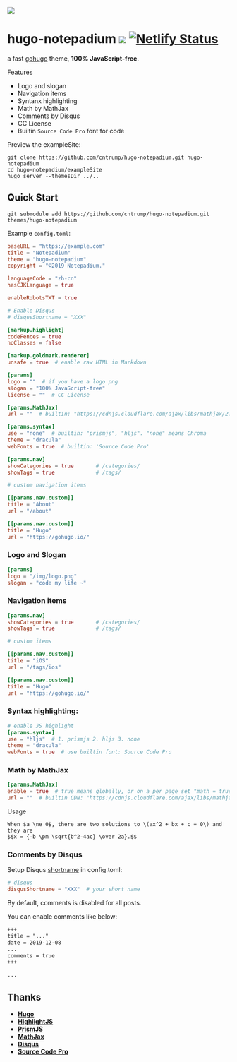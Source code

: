![](https://raw.githubusercontent.com/cntrump/hugo-notepadium/master/images/screenshot.png)

# hugo-notepadium ![](https://img.shields.io/badge/license-MIT-blue.svg) [![Netlify Status](https://api.netlify.com/api/v1/badges/2f389751-e070-437b-9dbd-3773bd57322e/deploy-status)](https://lvv.me)

a fast [gohugo](https://gohugo.io) theme, **100% JavaScript-free**.

Features

- Logo and slogan
- Navigation items
- Syntanx highlighting
- Math by MathJax
- Comments by Disqus
- CC License
- Builtin `Source Code Pro` font for code

Preview the exampleSite:

```shell
git clone https://github.com/cntrump/hugo-notepadium.git hugo-notepadium
cd hugo-notepadium/exampleSite
hugo server --themesDir ../..
```

## Quick Start

```shell
git submodule add https://github.com/cntrump/hugo-notepadium.git themes/hugo-notepadium
```

Example `config.toml`:

```toml
baseURL = "https://example.com"
title = "Notepadium"
theme = "hugo-notepadium"
copyright = "©2019 Notepadium."

languageCode = "zh-cn"
hasCJKLanguage = true

enableRobotsTXT = true

# Enable Disqus
# disqusShortname = "XXX"

[markup.highlight]
codeFences = true
noClasses = false

[markup.goldmark.renderer]
unsafe = true  # enable raw HTML in Markdown

[params]
logo = ""  # if you have a logo png
slogan = "100% JavaScript-free"
license = ""  # CC License

[params.MathJax]
url = ""  # builtin: "https://cdnjs.cloudflare.com/ajax/libs/mathjax/2.7.6/MathJax.js?config=TeX-AMS-MML_HTMLorMML"

[params.syntax]
use = "none"  # builtin: "prismjs", "hljs". "none" means Chroma
theme = "dracula"
webFonts = true  # builtin: 'Source Code Pro'

[params.nav]
showCategories = true       # /categories/
showTags = true             # /tags/

# custom navigation items

[[params.nav.custom]]
title = "About"
url = "/about"

[[params.nav.custom]]
title = "Hugo"
url = "https://gohugo.io/"
```

### Logo and Slogan

```toml
[params]
logo = "/img/logo.png"
slogan = "code my life ~"
```

### Navigation items

```toml
[params.nav]
showCategories = true       # /categories/
showTags = true             # /tags/

# custom items

[[params.nav.custom]]
title = "iOS"
url = "/tags/ios"

[[params.nav.custom]]
title = "Hugo"
url = "https://gohugo.io/"

```

### Syntax highlighting:

```toml
# enable JS highlight
[params.syntax]
use = "hljs"  # 1. prismjs 2. hljs 3. none
theme = "dracula"
webFonts = true  # use builtin font: Source Code Pro
```

### Math by MathJax

```toml
[params.MathJax]
enable = true  # true means globally, or on a per page set "math = true"
url = ""  # builtin CDN: "https://cdnjs.cloudflare.com/ajax/libs/mathjax/2.7.6/MathJax.js?config=TeX-AMS-MML_HTMLorMML"
```

Usage

```
When $a \ne 0$, there are two solutions to \(ax^2 + bx + c = 0\) and they are
$$x = {-b \pm \sqrt{b^2-4ac} \over 2a}.$$
```

### Comments by Disqus

Setup Disqus [shortname](https://help.disqus.com/en/articles/1717111-what-s-a-shortname) in config.toml:

```toml
# disqus
disqusShortname = "XXX"  # your short name
```

By default, comments is disabled for all posts.

You can enable comments like below:

```md
+++
title = "..."
date = 2019-12-08
...
comments = true
+++

...
```

## Thanks

- [**Hugo**](https://gohugo.io/)
- [**HighlightJS**](https://highlightjs.org/)
- [**PrismJS**](https://prismjs.com/)
- [**MathJax**](https://www.mathjax.org/)
- [**Disqus**](https://disqus.com/)
- [**Source Code Pro**](https://fonts.adobe.com/fonts/source-code-pro)
